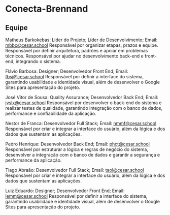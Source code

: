 # Conecta-Brennand

## Equipe
 Matheus Barkokebas: Lider do Projeto; 
 Lider de Desenvolvimento; 
 Email: mbbc@cesar.school 
 Responsável por organizar etapas, prazos e equipe. Responsável por definir arquitetura, padrões e apoiar em problemas técnicos. Responsável por ajudar no desenvolvimento back-end e front-end, integrando o sistema. 

 Flávio Barbosa: Designer;
 Desenvolvedor Front End;
 Email: fbsj@cesar.school
 Responsável por definir a interface do sistema, garantindo usabilidade e identidade visual, além de desenvolver o Google Sites para apresentação do projeto. 

 José Vitor de Sousa: Quality Assurance;
 Desenvolvedor Back End;
 Email: jvslx@cesar.school
 Responsável por desenvolver o back-end do sistema e realizar testes de qualidade, garantindo integração com o banco de dados, performance e confiabilidade da aplicação. 

 Nestor de Franca: Desenvolvedor Full Stack;
 Email: nmmf@cesar.school
 Responsável por criar e integrar a interface do usuário, além da lógica e dos dados que sustentam as aplicações.

 Pedro Henrique: Desenvolvedor Back End;
 Email: phct@cesar.school
 Responsável por estruturar a lógica e regras de negócio do sistema, desenvolver a integração com o banco de dados e garantir a segurança e performance da aplicação. 

 Tiago Abraão: Desenvolvedor Full Stack;
 Email: taol@cesar.school
 Responsável por criar e integrar a interface do usuário, além da lógica e dos dados que sustentam as aplicações.

 Luiz Eduardo: Designer;
 Desenvolvedor Front End;
 Email: lemm@cesar.school
 Responsável por definir a interface do sistema, garantindo usabilidade e identidade visual, além de desenvolver o Google Sites para apresentação do projeto. 

